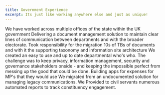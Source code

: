 ```yaml
---
title: Government Experience
excerpt: Its just like working anywhere else and just as unique!
---
```


We have worked across multiple offices of the state within the UK government
Delivering a document management solution to maintain clear lines of communication between departments and with the broader electorate.
Took responsibility for the migration 10s of TBs of documents and with it the supporting taxonomy and information site architecture
We created an easy to use and up to date departmental who's who. The challenge was to keep privacy, information management, security and governance stakeholders onside - and keeping the impossible perfect from messing up the good that could be done.
Building apps for expenses for MP's that they would use
We migrated from an undocumented solution for managing legacy communications.
We Provided to civil servants numerous automated reports to track constituency engagement.